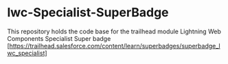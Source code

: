 # lwc-Specialist-SuperBadge
This repository holds the code base for the trailhead module Lightning Web Components Specialist Super badge [https://trailhead.salesforce.com/content/learn/superbadges/superbadge_lwc_specialist]

